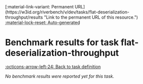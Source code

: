 <div markdown class="rb-top-buttons"><div markdown>[:material-link-variant: Permanent URL](https://w3id.org/riverbench/v/dev/tasks/flat-deserialization-throughput/results "Link to the permanent URL of this resource.")</div><div markdown><abbr title="This page is entirely automatically generated and cannot be edited.">:material-lock-reset: Auto-generated</abbr></div></div>

# Benchmark results for task flat-deserialization-throughput

[:octicons-arrow-left-24: Back to task definition](index.md)

_No benchmark results were reported yet for this task._